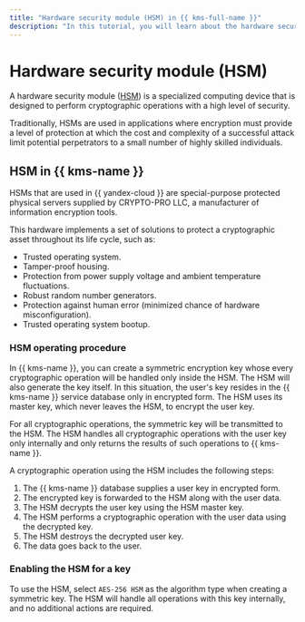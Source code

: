 ```yaml
---
title: "Hardware security module (HSM) in {{ kms-full-name }}"
description: "In this tutorial, you will learn about the hardware security module, its implementation in {{ kms-name }}, and how you can use it."
---
```


# Hardware security module (HSM)

A hardware security module ([HSM](https://en.wikipedia.org/wiki/Hardware_security_module)) is a specialized computing device that is designed to perform cryptographic operations with a high level of security.

Traditionally, HSMs are used in applications where encryption must provide a level of protection at which the cost and complexity of a successful attack limit potential perpetrators to a small number of highly skilled individuals.

## HSM in {{ kms-name }}

HSMs that are used in {{ yandex-cloud }} are special-purpose protected physical servers supplied by CRYPTO-PRO LLC, a manufacturer of information encryption tools.

This hardware implements a set of solutions to protect a cryptographic asset throughout its life cycle, such as:
* Trusted operating system.
* Tamper-proof housing.
* Protection from power supply voltage and ambient temperature fluctuations.
* Robust random number generators.
* Protection against human error (minimized chance of hardware misconfiguration).
* Trusted operating system bootup.

### HSM operating procedure

In {{ kms-name }}, you can create a symmetric encryption key whose every cryptographic operation will be handled only inside the HSM. The HSM will also generate the key itself. In this situation, the user's key resides in the {{ kms-name }} service database only in encrypted form. The HSM uses its master key, which never leaves the HSM, to encrypt the user key.

For all cryptographic operations, the symmetric key will be transmitted to the HSM. The HSM handles all cryptographic operations with the user key only internally and only returns the results of such operations to {{ kms-name }}.

A cryptographic operation using the HSM includes the following steps:

1. The {{ kms-name }} database supplies a user key in encrypted form.
1. The encrypted key is forwarded to the HSM along with the user data.
1. The HSM decrypts the user key using the HSM master key.
1. The HSM performs a cryptographic operation with the user data using the decrypted key.
1. The HSM destroys the decrypted user key.
1. The data goes back to the user.

### Enabling the HSM for a key

To use the HSM, select `AES-256 HSM` as the algorithm type when creating a symmetric key. The HSM will handle all operations with this key internally, and no additional actions are required.
